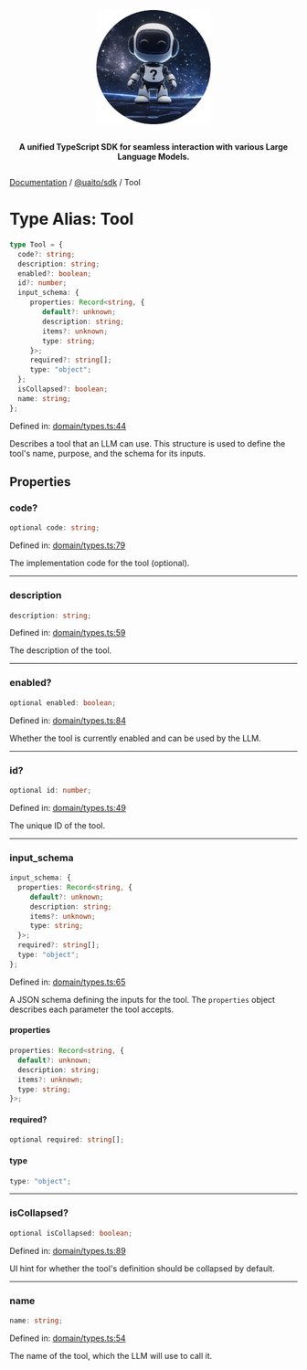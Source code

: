 <div style="display:flex; flex-direction:column; align-items:center;">
<p align="center">
  <img src="../UAITO.png" alt="UAITO Logo" width="200"/>
</p>

<p align="center">
  <strong>A unified TypeScript SDK for seamless interaction with various Large Language Models.</strong>
</p>
</div>

[Documentation](README.md) / [@uaito/sdk](@uaito.sdk.md) / Tool

# Type Alias: Tool

```ts
type Tool = {
  code?: string;
  description: string;
  enabled?: boolean;
  id?: number;
  input_schema: {
     properties: Record<string, {
        default?: unknown;
        description: string;
        items?: unknown;
        type: string;
     }>;
     required?: string[];
     type: "object";
  };
  isCollapsed?: boolean;
  name: string;
};
```

Defined in: [domain/types.ts:44](https://github.com/elribonazo/uaito/blob/3bf7d75cb3f0e893e3a107b0621b24cb705e58bb/packages/sdk/src/domain/types.ts#L44)

Describes a tool that an LLM can use. This structure is used to define the tool's
name, purpose, and the schema for its inputs.

## Properties

### code?

```ts
optional code: string;
```

Defined in: [domain/types.ts:79](https://github.com/elribonazo/uaito/blob/3bf7d75cb3f0e893e3a107b0621b24cb705e58bb/packages/sdk/src/domain/types.ts#L79)

The implementation code for the tool (optional).

***

### description

```ts
description: string;
```

Defined in: [domain/types.ts:59](https://github.com/elribonazo/uaito/blob/3bf7d75cb3f0e893e3a107b0621b24cb705e58bb/packages/sdk/src/domain/types.ts#L59)

The description of the tool.

***

### enabled?

```ts
optional enabled: boolean;
```

Defined in: [domain/types.ts:84](https://github.com/elribonazo/uaito/blob/3bf7d75cb3f0e893e3a107b0621b24cb705e58bb/packages/sdk/src/domain/types.ts#L84)

Whether the tool is currently enabled and can be used by the LLM.

***

### id?

```ts
optional id: number;
```

Defined in: [domain/types.ts:49](https://github.com/elribonazo/uaito/blob/3bf7d75cb3f0e893e3a107b0621b24cb705e58bb/packages/sdk/src/domain/types.ts#L49)

The unique ID of the tool.

***

### input\_schema

```ts
input_schema: {
  properties: Record<string, {
     default?: unknown;
     description: string;
     items?: unknown;
     type: string;
  }>;
  required?: string[];
  type: "object";
};
```

Defined in: [domain/types.ts:65](https://github.com/elribonazo/uaito/blob/3bf7d75cb3f0e893e3a107b0621b24cb705e58bb/packages/sdk/src/domain/types.ts#L65)

A JSON schema defining the inputs for the tool.
The `properties` object describes each parameter the tool accepts.

#### properties

```ts
properties: Record<string, {
  default?: unknown;
  description: string;
  items?: unknown;
  type: string;
}>;
```

#### required?

```ts
optional required: string[];
```

#### type

```ts
type: "object";
```

***

### isCollapsed?

```ts
optional isCollapsed: boolean;
```

Defined in: [domain/types.ts:89](https://github.com/elribonazo/uaito/blob/3bf7d75cb3f0e893e3a107b0621b24cb705e58bb/packages/sdk/src/domain/types.ts#L89)

UI hint for whether the tool's definition should be collapsed by default.

***

### name

```ts
name: string;
```

Defined in: [domain/types.ts:54](https://github.com/elribonazo/uaito/blob/3bf7d75cb3f0e893e3a107b0621b24cb705e58bb/packages/sdk/src/domain/types.ts#L54)

The name of the tool, which the LLM will use to call it.

